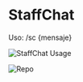 # StaffChat

Uso: /sc {mensaje}
  
![StaffChat Usage](https://user-images.githubusercontent.com/70720366/160630758-138d2092-69c3-4535-ab4c-c76b083d2376.PNG)

  
  ![Repo](https://user-images.githubusercontent.com/70720366/160630555-94ff144e-e1ef-4dcc-af10-613ca44645b0.PNG)
